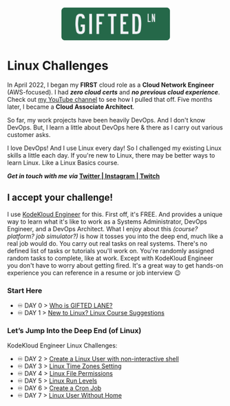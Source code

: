 <p align="center">
 <img src="../img/GLN_Logo.png?raw=true" alt="GIFTED LANE Logo" width="50%" height="50%" />
</p>

# Linux Challenges
In April 2022, I began my **FIRST** cloud role as a **Cloud Network Engineer** (AWS-focused). I had **_zero cloud certs_** and **_no previous cloud experience_**. Check out [my YouTube channel](https://www.youtube.com/@giftedlane) to see how I pulled that off. Five months later, I became a **Cloud Associate Architect**.

So far, my work projects have been heavily DevOps. And I don't know DevOps. But, I learn a little about DevOps here & there as I carry out various customer asks.

I love DevOps! And I use Linux every day! So I challenged my existing Linux skills a little each day. If you're new to Linux, there may be better ways to learn Linux. Like a Linux Basics course.

**_Get in touch with me via_ [Twitter | Instagram | Twitch](http://gl.fyi/StayInTouch)**

## I accept your challenge!
I use [KodeKloud Engineer](https://kodekloud.com/kodekloud-engineer/) for this. First off, it's FREE. And provides a unique way to learn what it's like to work as a Systems Administrator, DevOps Engineer, and a DevOps Architect. What I enjoy about this _(course? platform? job simulator?)_ is how it tosses you into the deep end, much like a real job would do. You carry out real tasks on real systems. There's no defined list of tasks or tutorials you'll work on. You're randomly assigned random tasks to complete, like at work. Except with KodeKloud Engineer you don't have to worry about getting fired. It's a great way to get hands-on experience you can reference in a resume or job interview 😉

### Start Here

-  ♾️ DAY 0 > [Who is GIFTED LANE?](https://www.youtube.com/watch?v=jGgmlCO8gqs)
-  ♾️ DAY 1 > [New to Linux? Linux Course Suggestions](KodeKloudEngineerChallenges/day01.md)

### Let’s Jump Into the Deep End (of Linux)
KodeKloud Engineer Linux Challenges:

-  ♾️ DAY 2 > [Create a Linux User with non-interactive shell](Days/day02.md)
-  ♾️ DAY 3 > [Linux Time Zones Setting](Days/day03.md)
-  ♾️ DAY 4 > [Linux File Permissions](Days/day04.md)
-  ♾️ DAY 5 > [Linux Run Levels](Days/day05.md)
-  ♾️ DAY 6 > [Create a Cron Job](Days/day06.md)
-  ♾️ DAY 7 > [Linux User Without Home](Days/day07.md)

